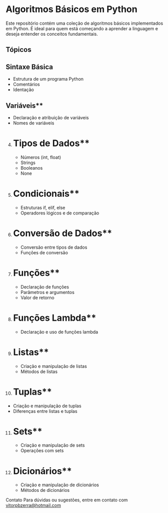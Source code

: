# Algoritmos Básicos em Python

Este repositório contém uma coleção de algoritmos básicos implementados em Python. É ideal para quem está começando a aprender a linguagem e deseja entender os conceitos fundamentais. 

## Tópicos

 ## Sintaxe Básica
   - Estrutura de um programa Python
   - Comentários
   - Identação

 ## Variáveis**
   - Declaração e atribuição de variáveis
   - Nomes de variáveis

4. # Tipos de Dados**
   - Números (int, float)
   - Strings
   - Booleanos
   - None

5. # Condicionais**
   - Estruturas if, elif, else
   - Operadores lógicos e de comparação

6. # Conversão de Dados**
   - Conversão entre tipos de dados
   - Funções de conversão

7. # Funções**
   - Declaração de funções
   - Parâmetros e argumentos
   - Valor de retorno

8. # Funções Lambda**
   - Declaração e uso de funções lambda

9. # Listas**
   - Criação e manipulação de listas
   - Métodos de listas

10. # Tuplas**
   - Criação e manipulação de tuplas
   - Diferenças entre listas e tuplas

11. # Sets**
    - Criação e manipulação de sets
    - Operações com sets

12. # Dicionários**
    - Criação e manipulação de dicionários
    - Métodos de dicionários
   
      
Contato
Para dúvidas ou sugestões, entre em contato com vitorpbzerra@hotmail.com

